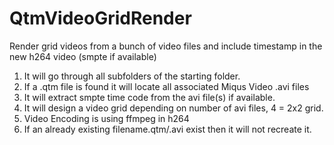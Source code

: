 # QtmVideoGridRender
Render grid videos from a bunch of video files and include timestamp in the new h264 video (smpte if available)

1. It will go through all subfolders of the starting folder.
2. If a .qtm file is found it will locate all associated Miqus Video .avi files
3. It will extract smpte time code from the avi file(s) if available.
4. It will design a video grid depending on number of avi files, 4 = 2x2 grid.
5. Video Encoding is using ffmpeg in h264
6. If an already existing filename.qtm/.avi exist then it will not recreate it.

